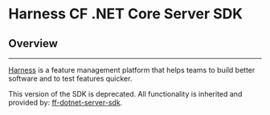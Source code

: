 Harness CF .NET Core Server SDK
========================

## Overview

-------------------------
[Harness](https://www.harness.io/) is a feature management platform that helps teams to build better software and to
test features quicker.

This version of the SDK is deprecated. All functionality is inherited and provided by: [ff-dotnet-server-sdk](https://github.com/drone/ff-dotnet-server-sdk).


